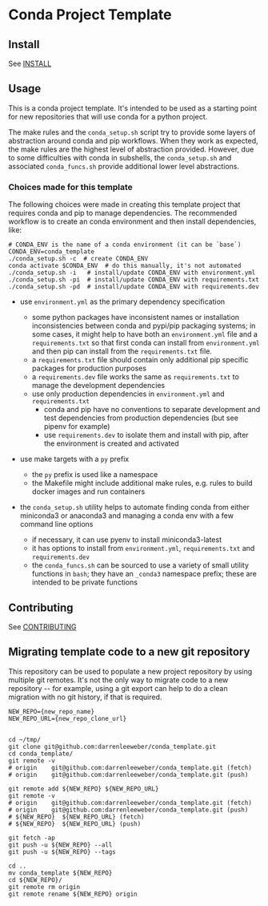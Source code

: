 # Conda Project Template


## Install

See [INSTALL](INSTALL.md)

## Usage

This is a conda project template.  It's intended to be used as a starting point
for new repositories that will use conda for a python project.

The make rules and the `conda_setup.sh` script try to provide some layers of
abstraction around conda and pip workflows.  When they work as expected, the
make rules are the highest level of abstraction provided.  However, due to some
difficulties with conda in subshells, the `conda_setup.sh` and associated
`conda_funcs.sh` provide additional lower level abstractions.

### Choices made for this template

The following choices were made in creating this template project that
requires conda and pip to manage dependencies.  The recommended workflow
is to create an conda environment and then install dependencies, like:
```
# CONDA_ENV is the name of a conda environment (it can be `base`)
CONDA_ENV=conda_template
./conda_setup.sh -c  # create CONDA_ENV
conda activate $CONDA_ENV  # do this manually, it's not automated
./conda_setup.sh -i   # install/update CONDA_ENV with environment.yml
./conda_setup.sh -pi  # install/update CONDA_ENV with requirements.txt
./conda_setup.sh -pd  # install/update CONDA_ENV with requirements.dev
```

- use `environment.yml` as the primary dependency specification
  - some python packages have inconsistent names or installation inconsistencies
    between conda and pypi/pip packaging systems; in some cases, it might help
    to have both an `environment.yml` file and a `requirements.txt` so that
    first conda can install from `environment.yml` and then pip can install from
    the `requirements.txt` file.
  - a `requirements.txt` file should contain only additional pip specific
    packages for production purposes
  - a `requirements.dev` file works the same as `requirements.txt` to
    manage the development dependencies
  - use only production dependencies in `environment.yml` and `requirements.txt`
    - conda and pip have no conventions to separate development and test
      dependencies from production dependencies (but see pipenv for example)
    - use `requirements.dev` to isolate them and install with pip, after
      the environment is created and activated

- use make targets with a `py` prefix
  - the `py` prefix is used like a namespace
  - the Makefile might include additional make rules, e.g.
    rules to build docker images and run containers

- the `conda_setup.sh` utility helps to automate finding conda from
  either miniconda3 or anaconda3 and managing a conda env with a
  few command line options
  - if necessary, it can use pyenv to install miniconda3-latest
  - it has options to install from `environment.yml`, `requirements.txt`
    and `requirements.dev`
  - the `conda_funcs.sh` can be sourced to use a variety of small
    utility functions in `bash`; they have an `_conda3` namespace
    prefix; these are intended to be private functions


## Contributing

See [CONTRIBUTING](CONTRIBUTING.md)


## Migrating template code to a new git repository

This repository can be used to populate a new project repository by using
multiple git remotes.  It's not the only way to migrate code to a new repository
-- for example, using a git export can help to do a clean migration with no git
history, if that is required.

```
NEW_REPO={new_repo_name}
NEW_REPO_URL={new_repo_clone_url}


cd ~/tmp/
git clone git@github.com:darrenleeweber/conda_template.git
cd conda_template/
git remote -v
# origin    git@github.com:darrenleeweber/conda_template.git (fetch)
# origin    git@github.com:darrenleeweber/conda_template.git (push)

git remote add ${NEW_REPO} ${NEW_REPO_URL}
git remote -v
# origin    git@github.com:darrenleeweber/conda_template.git (fetch)
# origin    git@github.com:darrenleeweber/conda_template.git (push)
# ${NEW_REPO}  ${NEW_REPO_URL} (fetch)
# ${NEW_REPO}  ${NEW_REPO_URL} (push)

git fetch -ap
git push -u ${NEW_REPO} --all
git push -u ${NEW_REPO} --tags

cd ..
mv conda_template ${NEW_REPO}
cd ${NEW_REPO}/
git remote rm origin
git remote rename ${NEW_REPO} origin
```

